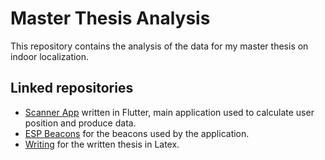 # Master Thesis Analysis

This repository contains the analysis of the data for my master thesis on indoor localization. 

## Linked repositories
 - [Scanner App](https://github.com/BhasherBEL/master-thesis-scanner) written in Flutter, main application used to calculate user position and produce data.
 - [ESP Beacons](https://github.com/BhasherBEL/master-thesis-esp) for the beacons used by the application.
 - [Writing](https://github.com/BhasherBEL/Master-thesis---writing) for the written thesis in Latex.
